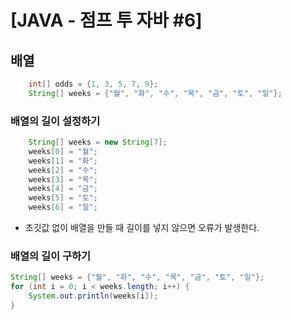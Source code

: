 # [JAVA - 점프 투 자바 #6] 

## 배열

```java
    int[] odds = {1, 3, 5, 7, 9};
    String[] weeks = {"월", "화", "수", "목", "금", "토", "일"};
```

### 배열의 길이 설정하기
```java
    String[] weeks = new String[7];
    weeks[0] = "월";
    weeks[1] = "화";
    weeks[2] = "수";
    weeks[3] = "목";
    weeks[4] = "금";
    weeks[5] = "토";
    weeks[6] = "일";
```
* 초깃값 없이 배열을 만들 때 길이를 넣지 않으면 오류가 발생한다.
### 배열의 길이 구하기
```java
String[] weeks = {"월", "화", "수", "목", "금", "토", "일"};
for (int i = 0; i < weeks.length; i++) {
    System.out.println(weeks[i]);
}
```
